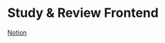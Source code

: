 # Study & Review Frontend


[Notion](https://www.notion.so/b1ef0b19e5fd42d19820643f6fe12d14?v=d28a1f2d4c794c748c32f4fceeddda3a&pvs=4)
